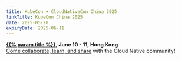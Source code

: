 ```yaml
---
title: KubeCon + CloudNativeCon China 2025
linkTitle: KubeCon China 2025
date: 2025-05-20
expiryDate: 2025-06-11
---
```


<i class="fas fa-bullhorn"></i> [**{{% param title %}}**][LF],
**<span class="text-nowrap">June 10 - 11,</span> Hong Kong**.
<span class="d-none d-md-inline"><br></span> [Come collaborate, learn, and
share][blog]<span class="d-none d-sm-inline"> with the Cloud Native
community</span>!

[blog]: /blog/2025/kubecon-china/
[LF]:
  https://events.linuxfoundation.org/kubecon-cloudnativecon-china/reg/register/?utm_source=opentelemetry&utm_medium=all&utm_campaign=KubeCon-China-2025&utm_content=slim-banner
